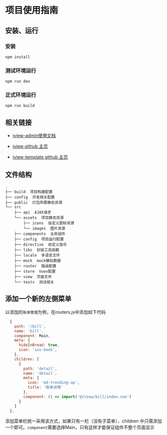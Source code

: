 # 项目使用指南

## 安装、运行

### 安装
```
npm install
```
### 测试环境运行
```
npm run dev
```
### 正式环境运行
```
npm run build
```

## 相关链接
- [iview-admin使用文档](https://lison16.github.io/iview-admin-doc/#/)

- [iview github 主页](https://github.com/iview/iview-admin)

- [iview-template github 主页](https://github.com/iview/iview-admin/tree/template)

## 文件结构
```shell
.
├── build  项目构建配置
├── config  开发相关配置
├── public  打包所需静态资源
└── src
    ├── api  AJAX请求
    └── assets  项目静态资源
        ├── icons  自定义图标资源
        └── images  图片资源
    ├── components  业务组件
    ├── config  项目运行配置
    ├── directive  自定义指令
    ├── libs  封装工具函数
    ├── locale  多语言文件
    ├── mock  mock模拟数据
    ├── router  路由配置
    ├── store  Vuex配置
    ├── view  页面文件
    └── tests  测试相关
```

## 添加一个新的左侧菜单

以添加的`账单管理`为例，在routers.js中添加如下代码 
``` js
  {
    path: '/bill',
    name: 'bill',
    component: Main,
    meta: {
      hideInBread: true,
      icon: 'ios-book',
    },
    children: [
      {
        path: 'detail',
        name: 'detail',
        meta: {
          icon: 'md-trending-up',
          title: '账单详情'
        },
        component: () => import('@/view/bill/index.vue')
      }
    ]
  },
```
添加菜单栏统一采用该方式，如果只有一栏（没有子菜单），children 中只需添加一个即可。`component`需要选择Main，只有这样才能保证组件不整个页面显示